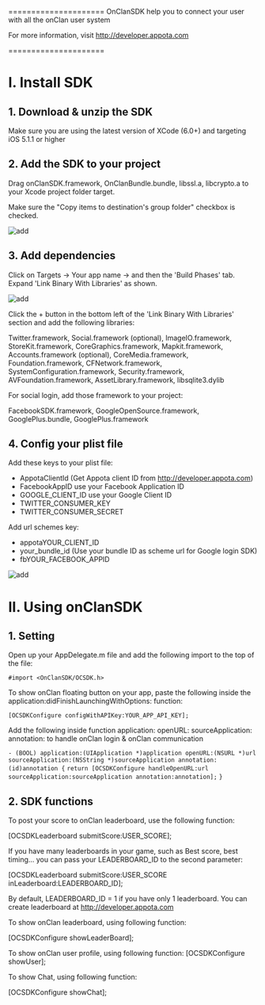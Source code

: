 =====================
OnClanSDK help you to connect your user with all the onClan user system

For more information, visit http://developer.appota.com 

=====================

# I. Install SDK

## 1. Download & unzip the SDK

Make sure you are using the latest version of XCode (6.0+) and targeting iOS 5.1.1 or higher

## 2. Add the SDK to your project

Drag onClanSDK.framework, OnClanBundle.bundle, libssl.a, libcrypto.a to your Xcode project folder target.

Make sure the "Copy items to destination's group folder" checkbox is checked.

![add](https://github.com/appota/ios-onclan-sdk/blob/master/images/sc1.png)

## 3. Add dependencies

Click on Targets → Your app name → and then the 'Build Phases' tab.
Expand 'Link Binary With Libraries' as shown.

![add](https://github.com/appota/ios-onclan-sdk/blob/master/images/sc3.png)

Click the + button in the bottom left of the 'Link Binary With Libraries' section and add the following libraries:

Twitter.framework, 
Social.framework (optional), 
ImageIO.framework, 
StoreKit.framework, 
CoreGraphics.framework, 
Mapkit.framework, 
Accounts.framework (optional), 
CoreMedia.framework, 
Foundation.framework, 
CFNetwork.framework, 
SystemConfiguration.framework, 
Security.framework, 
AVFoundation.framework, 
AssetLibrary.framework, 
libsqlite3.dylib

For social login, add those framework to your project:

FacebookSDK.framework, 
GoogleOpenSource.framework, 
GooglePlus.bundle, 
GooglePlus.framework

## 4. Config your plist file
Add these keys to your plist file:

- AppotaClientId (Get Appota client ID from http://developer.appota.com) 
- FacebookAppID use your Facebook Application ID
- GOOGLE_CLIENT_ID use your Google Client ID
- TWITTER_CONSUMER_KEY
- TWITTER_CONSUMER_SECRET

Add url schemes key:

- appotaYOUR_CLIENT_ID											
- your_bundle_id (Use your bundle ID as scheme url for Google login SDK)
- fbYOUR_FACEBOOK_APPID

![add](https://github.com/appota/ios-onclan-sdk/blob/master/images/sc2.png)

# II. Using onClanSDK
## 1. Setting
Open up your AppDelegate.m file and add the following import to the top of the file:

`#import <OnClanSDK/OCSDK.h>`

To show onClan floating button on your app, paste the following inside the application:didFinishLaunchingWithOptions: function:

`[OCSDKConfigure configWithAPIKey:YOUR_APP_API_KEY];`

Add the following inside function application: openURL: sourceApplication: annotation: to handle onClan login & onClan communication

`- (BOOL) application:(UIApplication *)application openURL:(NSURL *)url sourceApplication:(NSString *)sourceApplication annotation:(id)annotation {`
`return [OCSDKConfigure handleOpenURL:url sourceApplication:sourceApplication annotation:annotation];`
`}`

## 2. SDK functions
To post your score to onClan leaderboard, use the following function:

[OCSDKLeaderboard submitScore:USER_SCORE];

If you have many leaderboards in your game, such as Best score, best timing... you can pass your LEADERBOARD_ID to the second parameter:

[OCSDKLeaderboard submitScore:USER_SCORE inLeaderboard:LEADERBOARD_ID];

By default, LEADERBOARD_ID = 1 if you have only 1 leaderboard. You can create leaderboard at http://developer.appota.com

To show onClan leaderboard, using following function:

[OCSDKConfigure showLeaderBoard];

To show onClan user profile, using following function:
[OCSDKConfigure showUser];

To show Chat, using following function:

[OCSDKConfigure showChat];

